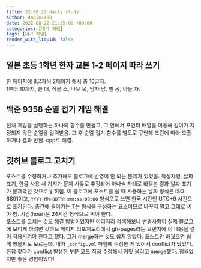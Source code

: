 ```yaml
---
title: 22.08.22 daily study
author: dapin1490
date: 2022-08-22 21:25:00 +09:00
categories: [내가 해냄]
tags: [내가 해냄]
render_with_liquid: false
---
```


## 일본 초등 1학년 한자 교본 1-2 페이지 따라 쓰기
한 페이지에 8글자씩 2페이지 해서 총 16글자.   
1부터 10까지, 클 대, 작을 소, 나무 목, 남자 남, 빌 공, 아들 자.   

## 백준 9358 순열 접기 게임 해결
전체 게임을 실행하는 하나의 함수를 만들고, 그 안에서 포인터 배열을 이용해 길이가 지정되지 않은 순열을 입력받음. 그 후 순열 접기 함수를 별도로 구현해 조건에 따라 호출하거나 결과 반환. cpp로 해결.   

## 깃허브 블로그 고치기
포스트를 수정하거나 추가해도 블로그에 반영이 안 되는 문제가 있었음. 작성자명, 날짜 표기, 한글 사용 세 가지가 문제 사유로 추정되어 하나씩 차례로 바꿔본 결과 날짜 표기가 문제였던 것으로 밝혀짐. 이 블로그에 포스트를 쓸 때 사용하는 날짜 형식은 ISO 8601이고, `YYYY-MM-DDThh:mm:ss+09:00` 형식으로 쓰면 한국 시간인 UTC+9 시간으로 표기된다. 중간에 들어가는 T는 형식을 구성하는 요소이므로 바꾸지 말고 그대로 써야 함. 시간(hour)은 24시간 형식으로 써야 한다.   
포스트를 고치는 것도 해결 방법이었지만 이리저리 검색해보니 변경사항이 실제 블로그에 보이게 하려면 깃허브 페이지 리포지토리에서 gh-pages라는 브랜치에 이 내용을 같이 적용시켜야 한다고 했다. 그거 merge하는 것도 쉽지 않았다. 포스트만 바꿨으면 쉽게 했을지도 모르는데, 내가 `_config.yml` 파일에 수정한 게 있어서 conflict가 났었다. 한참 찾다가 conflict 발생한 부분 코드 직접 수정해서 커밋 올리고 merge했다. 힘들었지만 좋은 경험이었다!